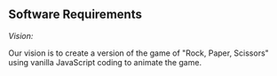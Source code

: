 ## Software Requirements

_Vision:_

Our vision is to create a version of the game of "Rock, Paper, Scissors" using vanilla JavaScript coding to animate the game. 
